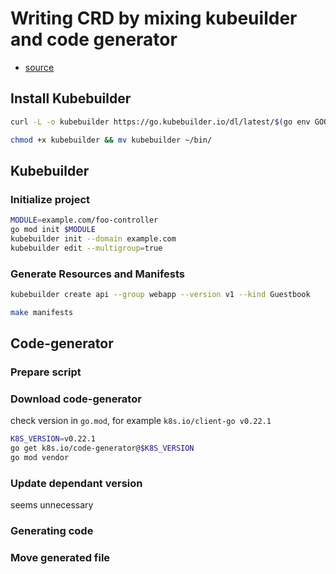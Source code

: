 # Writing CRD by mixing kubeuilder and code generator

- [source](https://www.fatalerrors.org/a/writing-crd-by-mixing-kubeuilder-and-code-generator.html)

## Install Kubebuilder

```bash
curl -L -o kubebuilder https://go.kubebuilder.io/dl/latest/$(go env GOOS)/$(go env GOARCH)

chmod +x kubebuilder && mv kubebuilder ~/bin/
```

## Kubebuilder

### Initialize project

```bash
MODULE=example.com/foo-controller
go mod init $MODULE
kubebuilder init --domain example.com
kubebuilder edit --multigroup=true
```

### Generate Resources and Manifests

```bash
kubebuilder create api --group webapp --version v1 --kind Guestbook

make manifests
```


## Code-generator

### Prepare script

### Download code-generator

check version in `go.mod`, for example `k8s.io/client-go v0.22.1`

```bash
K8S_VERSION=v0.22.1
go get k8s.io/code-generator@$K8S_VERSION
go mod vendor
```

### Update dependant version

seems unnecessary

### Generating code


### Move generated file